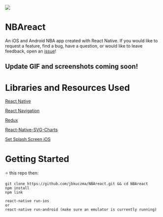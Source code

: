 ![](https://github.com/jbkuczma/NBAreact/blob/master/media/swish_github.png)

# NBAreact
An iOS and Android NBA app created with React Native. If you would like to request a feature, find a bug, have a question, or would like to leave feedback, open an [issue](https://github.com/jbkuczma/NBAreact/issues)!

## Update GIF and screenshots coming soon!

# Libraries and Resources Used
[React Native](https://github.com/facebook/react-native)

[React Navigation](https://reactnavigation.org/)

[Redux](https://redux.js.org/)

[React-Native-SVG-Charts](https://github.com/JesperLekland/react-native-svg-charts)

[Set Splash Screen iOS](https://medium.com/the-react-native-log/change-default-launch-screen-in-react-native-ios-app-544f94f1e947)

# Getting Started

⭐️ this repo then:

    git clone https://github.com/jbkuczma/NBAreact.git && cd NBAreact
    npm install
    npm link

    react-native run-ios
    or
    react-native run-android (make sure an emulator is currently running)
